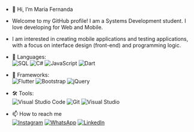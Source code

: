 - 👋 Hi, I’m Maria Fernanda
- Welcome to my GitHub profile! I am a Systems Development student. I love developing for Web and Mobile.
-  I am interested in creating mobile applications and testing applications, with a focus on interface design (front-end) and programming logic.
- 👀 Languages:  
![SQL](https://img.shields.io/badge/SQL-4479A1?style=for-the-badge&logo=postgresql&logoColor=white)
![C#](https://img.shields.io/badge/C%23-239120?style=for-the-badge&logo=c-sharp&logoColor=white)
![JavaScript](https://img.shields.io/badge/JavaScript-F7DF1E?style=for-the-badge&logo=javascript&logoColor=black)
![Dart](https://img.shields.io/badge/Dart-0175C2?style=for-the-badge&logo=dart&logoColor=white)

- 🔰 Frameworks:  
![Flutter](https://img.shields.io/badge/Flutter-02569B?style=for-the-badge&logo=flutter&logoColor=white)
![Bootstrap](https://img.shields.io/badge/Bootstrap-7952B3?style=for-the-badge&logo=bootstrap&logoColor=white)
![jQuery](https://img.shields.io/badge/jQuery-0769AD?style=for-the-badge&logo=jquery&logoColor=white)

- 🛠 Tools:  
![Visual Studio Code](https://img.shields.io/badge/VS%20Code-0078D4?style=for-the-badge&logo=visual-studio-code&logoColor=white)
![Git](https://img.shields.io/badge/Git-F05032?style=for-the-badge&logo=git&logoColor=white)
![Visual Studio](https://img.shields.io/badge/Visual%20Studio-5C2D91?style=for-the-badge&logo=visual-studio&logoColor=white)

- 📫 How to reach me  
[![Instagram](https://img.shields.io/badge/Instagram-E4405F?style=for-the-badge&logo=instagram&logoColor=white)](https://www.instagram.com/mariafegullo/)
[![WhatsApp](https://img.shields.io/badge/WhatsApp-25D366?style=for-the-badge&logo=whatsapp&logoColor=white)](https://wa.me/5516991977503)
[![LinkedIn](https://img.shields.io/badge/LinkedIn-0077B5?style=for-the-badge&logo=linkedin&logoColor=white)](https://www.linkedin.com/in/maria-fernanda-lira-gullo-494b4b328/)




<!---
MariaGullo/MariaGullo is a ✨ special ✨ repository because its `README.md` (this file) appears on your GitHub profile.
You can click the Preview link to take a look at your changes.
--->
